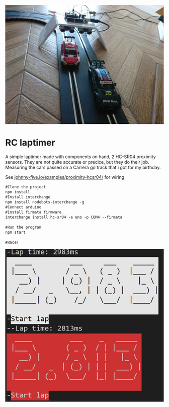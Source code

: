 ![](photo.jpg)
# RC laptimer

A simple laptimer made with components on hand, 2 HC-SR04 proximity sensors. They are not quite accurate or precice, but they do their job. Measuring the cars passed on a Carrera go track that i got for my birthday.

See [johnny-five.io/examples/proximity-hcsr04/](http://johnny-five.io/examples/proximity-hcsr04/) for wiring

```
#Clone the project
npm install
#Install interchange 
npm install nodebots-interchange -g
#Connect arduino
#Install firmata firmware
interchange install hc-sr04 -a uno -p COM4 --firmata

#Run the program
npm start

#Race!
```
![](output.jpg)
